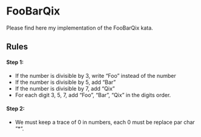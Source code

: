 # FooBarQix
Please find here my implementation of the FooBarQix kata.

## Rules

#### Step 1:
- If the number is divisible by 3, write “Foo” instead of the number
- If the number is divisible by 5, add “Bar”
- If the number is divisible by 7, add “Qix”
- For each digit 3, 5, 7, add “Foo”, “Bar”, “Qix” in the digits order.

#### Step 2:
- We must keep a trace of 0 in numbers, each 0 must be replace par char “*“.
